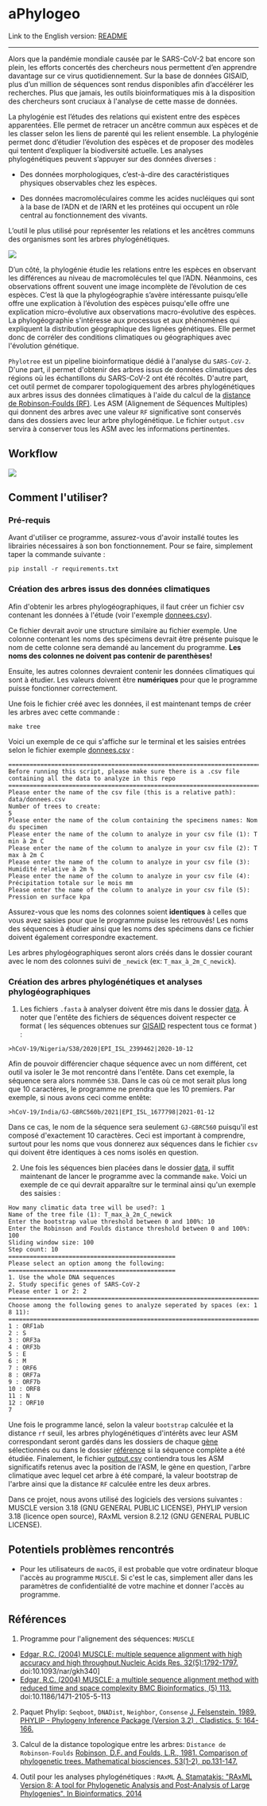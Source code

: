 # aPhylogeo

Link to the English version: [README](https://github.com/tahiri-lab/aPhylogeo/blob/main/README.md)

------
Alors que la pandémie mondiale causée par le SARS-CoV-2 bat encore son plein, les efforts concertés des chercheurs nous permettent d’en apprendre davantage sur ce virus quotidiennement. Sur la base de données GISAID, plus d’un million de séquences sont rendus disponibles afin d’accélérer les recherches. Plus que jamais, les outils bioinformatiques mis à la disposition des chercheurs sont cruciaux à l'analyse de cette masse de données. 

La phylogénie est l’études des relations qui existent entre des espèces apparentées. Elle permet de retracer un ancêtre commun aux espèces et de les classer selon les liens de parenté qui les relient ensemble. La phylogénie permet donc d’étudier l’évolution des espèces et de proposer des modèles qui tentent d’expliquer la biodiversité actuelle. Les analyses phylogénétiques peuvent s’appuyer sur des données diverses :  

+ Des données morphologiques, c’est-à-dire des caractéristiques physiques observables chez les espèces. 

+ Des données macromoléculaires comme les acides nucléiques qui sont à la base de l’ADN et de l’ARN et les protéines qui occupent un rôle central au fonctionnement des vivants. 

L’outil le plus utilisé pour représenter les relations et les ancêtres communs des organismes sont les arbres phylogénétiques.  

![](./img/ex_newick.jpeg)

D’un côté, la phylogénie étudie les relations entre les espèces en observant les différences au niveau de macromolécules tel que l’ADN. Néanmoins, ces observations offrent souvent une image incomplète de l’évolution de ces espèces. C’est là que la phylogéographie s’avère intéressante puisqu’elle offre une explication à l’évolution des espèces puisqu'elle offre une explication micro-évolutive aux observations macro-évolutive des espèces. La phylogéographie s'intéresse aux processus et aux phénomènes qui expliquent la distribution géographique des lignées génétiques. Elle permet donc de corréler des conditions climatiques ou géographiques avec l'évolution génétique.

`Phylotree` est un pipeline bioinformatique dédié à l'analyse du `SARS-CoV-2`. D'une part, il permet d'obtenir des arbres issus de données climatiques des régions où les échantillons du SARS-CoV-2 ont été récoltés. D'autre part, cet outil permet de comparer topologiquement des arbres phylogénétiques aux arbres issus des données climatiques à l'aide du calcul de la [distance de Robinson-Foulds (RF)](https://www.sciencedirect.com/science/article/abs/pii/0025556481900432?via%3Dihub). Les ASM (Alignement de Séquences Multiples) qui donnent des arbres avec une valeur `RF` significative sont conservés dans des dossiers avec leur arbre phylogénétique. Le fichier `output.csv` servira à conserver tous les ASM avec les informations pertinentes.

## Workflow
![](./img/workflow_fr.jpeg)

## Comment l'utiliser?

### Pré-requis
Avant d'utiliser ce programme, assurez-vous d'avoir installé toutes les librairies nécessaires à son bon fonctionnement. Pour se faire, simplement taper la commande suivante :

```
pip install -r requirements.txt
```
### Création des arbres issus des données climatiques

Afin d'obtenir les arbres phylogéographiques, il faut créer un fichier csv contenant les données à l'étude (voir l'exemple [donnees.csv](./data/donnees.csv)).

Ce fichier devrait avoir une structure similaire au fichier exemple. Une colonne contenant les noms des spécimens devrait être présente puisque le nom de cette colonne sera demandé au lancement du programme. **Les noms des colonnes ne doivent pas contenir de parenthèses!**

Ensuite, les autres colonnes devraient contenir les données climatiques qui sont à étudier. Les valeurs doivent être **numériques** pour que le programme puisse fonctionner correctement.

Une fois le fichier créé avec les données, il est maintenant temps de créer les arbres avec cette commande : 

```
make tree
```
Voici un exemple de ce qui s'affiche sur le terminal et les saisies entrées selon le fichier exemple [donnees.csv](./data/donnees.csv) :
```
====================================================================================================================
Before running this script, please make sure there is a .csv file containing all the data to analyze in this repo
====================================================================================================================
Please enter the name of the csv file (this is a relative path): data/donnees.csv
Number of trees to create: 
5
Please enter the name of the colum containing the specimens names: Nom du specimen
Please enter the name of the column to analyze in your csv file (1): T min à 2m C
Please enter the name of the column to analyze in your csv file (2): T max à 2m C
Please enter the name of the column to analyze in your csv file (3): Humidité relative à 2m %
Please enter the name of the column to analyze in your csv file (4): Précipitation totale sur le mois mm
Please enter the name of the column to analyze in your csv file (5): Pression en surface kpa
```

Assurez-vous que les noms des colonnes soient **identiques** à celles que vous avez saisies pour que le programme puisse les retrouvés! Les noms des séquences à étudier ainsi que les noms des spécimens dans ce fichier doivent également correspondre exactement.

Les arbres phylogéographiques seront alors créés dans le dossier courant avec le nom des colonnes suivi de ```_newick``` (ex: ```T_max_à_2m_C_newick```). 


### Création des arbres phylogénétiques et analyses phylogéographiques

1. Les fichiers `.fasta` à analyser doivent être mis dans le dossier [data](./data). À noter que l'entête des fichiers de séquences doivent respecter ce format ( les séquences obtenues sur [GISAID](https://www.gisaid.org) respectent tous ce format ) :

```>hCoV-19/Nigeria/S38/2020|EPI_ISL_2399462|2020-10-12```

Afin de pouvoir différencier chaque séquence avec un nom différent, cet outil va isoler le 3e mot rencontré dans l'entête. Dans cet exemple, la séquence sera alors nommée ```S38```. Dans le cas où ce mot serait plus long que 10 caractères, le programme ne prendra que les 10 premiers. Par exemple, si nous avons ceci comme entête:

```>hCoV-19/India/GJ-GBRC560b/2021|EPI_ISL_1677798|2021-01-12```

Dans ce cas, le nom de la séquence sera seulement ```GJ-GBRC560``` puisqu'il est composé d'exactement 10 caractères. Ceci est important à comprendre, surtout pour les noms que vous donnerez aux séquences dans le fichier ```csv``` qui doivent être identiques à ces noms isolés en question.

2. Une fois les séquences bien placées dans le dossier [data](./data), il suffit maintenant de lancer le programme avec la commande ```make```. Voici un exemple de ce qui devrait apparaître sur le terminal ainsi qu'un exemple des saisies : 

```
How many climatic data tree will be used?: 1
Name of the tree file (1): T_max_à_2m_C_newick
Enter the bootstrap value threshold between 0 and 100%: 10
Enter the Robinson and Foulds distance threshold between 0 and 100%: 100
Sliding window size: 100
Step count: 10
===============================================
Please select an option among the following: 
===============================================
1. Use the whole DNA sequences
2. Study specific genes of SARS-CoV-2
Please enter 1 or 2: 2
================================================================================
Choose among the following genes to analyze seperated by spaces (ex: 1 8 11): 
================================================================================
1 : ORF1ab
2 : S
3 : ORF3a
4 : ORF3b
5 : E
6 : M
7 : ORF6
8 : ORF7a
9 : ORF7b
10 : ORF8
11 : N
12 : ORF10
7
```
Une fois le programme lancé, selon la valeur `bootstrap` calculée et la distance ```rf``` seuil, les arbres phylogénétiques d'intérêts avec leur ASM correspondant seront gardés dans les dossiers de chaque [gène](./output) sélectionnés ou dans le dossier [référence](./output/reference_gene) si la séquence complète a été étudiée. Finalement, le fichier [output.csv](output.csv) contiendra tous les ASM significatifs retenus avec la position de l'ASM, le gène en question, l'arbre climatique avec lequel cet arbre à été comparé, la valeur bootstrap de l'arbre ainsi que la distance `RF` calculée entre les deux arbres. 

Dans ce projet, nous avons utilisé des logiciels des versions suivantes : MUSCLE version 3.18 (GNU GENERAL PUBLIC LICENSE), PHYLIP version 3.18 (licence open source), RAxML version 8.2.12 (GNU GENERAL PUBLIC LICENSE).

## Potentiels problèmes rencontrés

+ Pour les utilisateurs de `macOS`, il est probable que votre ordinateur bloque l'accès au programme `MUSCLE`. Si c'est le cas, simplement aller dans les paramètres de confidentialité de votre machine et donner l'accès au programme.

## Références

1. Programme pour l'alignement des séquences: `MUSCLE` 
+ [Edgar, R.C. (2004) MUSCLE: multiple sequence alignment with high accuracy and high throughput.Nucleic Acids Res. 32(5):1792-1797.](https://academic.oup.com/nar/article/32/5/1792/2380623)
doi:10.1093/nar/gkh340]
+ [Edgar, R.C. (2004) MUSCLE: a multiple sequence alignment method with reduced time and space complexity BMC Bioinformatics, (5) 113.](https://bmcbioinformatics.biomedcentral.com/articles/10.1186/1471-2105-5-113)
doi:10.1186/1471-2105-5-113

2. Paquet Phylip: ```Seqboot```, ```DNADist```, ```Neighbor```, ```Consense```
    [J. Felsenstein. 1989. PHYLIP - Phylogeny Inference Package (Version 3.2) . Cladistics. 5: 164-166.](https://evolution.genetics.washington.edu/phylip.html)

3. Calcul de la distance topologique entre les arbres: `Distance de Robinson-Foulds` 
[Robinson, D.F. and Foulds, L.R., 1981. Comparison of phylogenetic trees. Mathematical biosciences, 53(1-2), pp.131-147.](https://www.sciencedirect.com/science/article/abs/pii/0025556481900432?via%3Dihub)

4. Outil pour les analyses phylogénétiques : `RAxML`
    [A. Stamatakis: "RAxML Version 8: A tool for Phylogenetic Analysis and Post-Analysis of Large Phylogenies". In Bioinformatics, 2014](https://academic.oup.com/bioinformatics/article/30/9/1312/238053?login=true)
